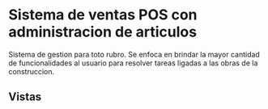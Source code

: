 # Sistema de ventas POS con administracion de articulos

Sistema de gestion para toto rubro. Se enfoca en brindar la mayor cantidad de funcionalidades al usuario para resolver tareas ligadas a las obras de la construccion.

## Vistas
